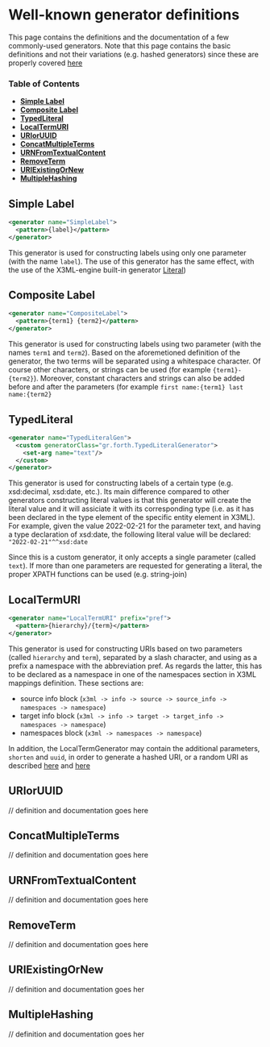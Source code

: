 # Well-known generator definitions 

This page contains the definitions and the documentation of a few commonly-used generators. 
Note that this page contains the basic definitions and not their variations (e.g. hashed generators) 
since these are properly covered [here](https://github.com/isl/x3ml/blob/master/docs/x3ml-language.md#simple-templates)

### Table of Contents

* **[Simple Label](#simple-label)**
* **[Composite Label](#composite-label)**
* **[TypedLiteral](#typedliteral)**
* **[LocalTermURI](#localtermuri)**
* **[URIorUUID](#urioruuid)**
* **[ConcatMultipleTerms](#concatmultipleterms)**
* **[URNFromTextualContent](#urnfromtextualcontent)**
* **[RemoveTerm](#removeterm)**
* **[URIExistingOrNew](#uriexistingornew)**
* **[MultipleHashing](#multiplehashing)**

## Simple Label 

```xml
<generator name="SimpleLabel">
  <pattern>{label}</pattern>
</generator>
```
This generator is used for constructing labels using only one parameter (with the name ```label```). 
The use of this generator has the same effect, with the use of the X3ML-engine built-in
generator [Literal](https://github.com/isl/x3ml/blob/master/docs/x3ml-language.md#literal))

## Composite Label

```xml
<generator name="CompositeLabel">
  <pattern>{term1} {term2}</pattern>
</generator>
```
This generator is used for constructing labels using two parameter (with the names ```term1``` and ```term2```). 
Based on the aforemetioned definition of the generator, the two terms will be separated using a whitespace character. 
Of course other characters, or strings can be used (for example ```{term1}-{term2}```).
Moreover, constant characters and strings can also be added before and after the parameters 
(for example ```first name:{term1} last name:{term2}```

## TypedLiteral

```xml
<generator name="TypedLiteralGen">
  <custom generatorClass="gr.forth.TypedLiteralGenerator">
    <set-arg name="text"/>
  </custom>
</generator>
```

This generator is used for constructing labels of a certain type (e.g. xsd:decimal, xsd:date, etc.).
Its main difference compared to other generators constructing literal values is that this generator 
will create the literal value and it will assiciate it with its corresponding
type (i.e. as it has been declared in the type element of the specific entity element in X3ML).
For example, given the value 2022-02-21 for the parameter text, and having a type declaration 
of xsd:date, the following literal value will be declared: ```"2022-02-21"^^xsd:date```
 
Since this is a custom generator, it only accepts a single parameter (called ```text```). 
If more than one parameters are requested for generating a literal, the proper XPATH functions can be used (e.g. string-join)

## LocalTermURI

```xml
<generator name="LocalTermURI" prefix="pref">
  <pattern>{hierarchy}/{term}</pattern>
</generator>
```

This generator is used for constructing URIs based on two parameters (called ```hierarchy``` and ```term```), separated by a slash character, 
and using as a prefix a namespace with the abbreviation pref. 
As regards the latter, this has to be declared as a namespace in one of the namespaces section in X3ML mappings definition. 
These sections are:
* source info block (```x3ml -> info -> source -> source_info -> namespaces -> namespace```) 
* target info block (```x3ml -> info -> target -> target_info -> namespaces -> namespace```) 
* namespaces block (```x3ml -> namespaces -> namespace```) 

In addition, the LocalTermGenerator may contain the additional parameters, ```shorten``` and ```uuid```, in order to generate a hashed URI, or a random URI as described 
[here](https://github.com/isl/x3ml/blob/master/docs/x3ml-language.md#hashed-uris-with-templates)
and [here](https://github.com/isl/x3ml/blob/master/docs/x3ml-language.md#hashed-uris-with-templates)

## URIorUUID

// definition and documentation goes here

## ConcatMultipleTerms

// definition and documentation goes here

## URNFromTextualContent

// definition and documentation goes here

## RemoveTerm

// definition and documentation goes here

## URIExistingOrNew

// definition and documentation goes her

## MultipleHashing

// definition and documentation goes her
